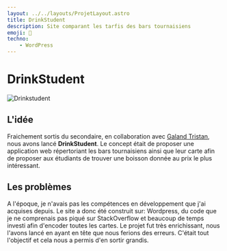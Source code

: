 ```yaml
---
layout: ../../layouts/ProjetLayout.astro
title: DrinkStudent
description: Site comparant les tarfis des bars tournaisiens
emoji: 🍻
techno:
    - WordPress
---
```


# DrinkStudent

![Drinkstudent](/img/drinkstudent.webp)

## L'idée

Fraichement sortis du secondaire, en collaboration avec [Galand Tristan](https://galandtristan.be), nous avons lancé **DrinkStudent**. Le concept était de proposer une application web répertoriant les bars tournaisiens ainsi que leur carte afin de proposer aux étudiants de trouver une boisson donnée au prix le plus intéressant. 

## Les problèmes

A l'époque, je n'avais pas les compétences en développement que j'ai acquises depuis. Le site a donc été construit sur: Wordpress, du code que je ne comprenais pas piqué sur StackOverflow et beaucoup de temps investi afin d'encoder toutes les cartes. Le projet fut très enrichissant, nous l'avons lancé en ayant en tête que nous ferions des erreurs. C'était tout l'objectif et cela nous a permis d'en sortir grandis. 

